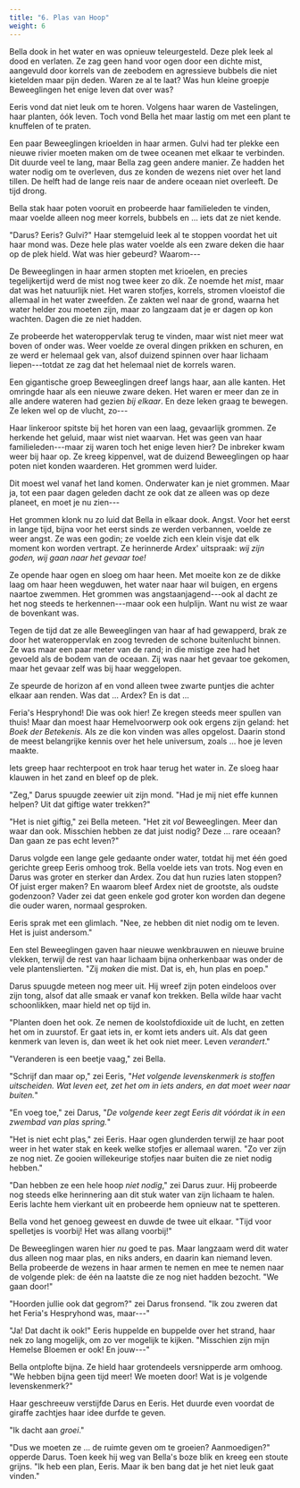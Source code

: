 ```yaml
---
title: "6. Plas van Hoop"
weight: 6
---
```


Bella dook in het water en was opnieuw teleurgesteld. Deze plek leek al dood en verlaten. Ze zag geen hand voor ogen door een dichte mist, aangevuld door korrels van de zeebodem en agressieve bubbels die niet kietelden maar pijn deden. Waren ze al te laat? Was hun kleine groepje Beweeglingen het enige leven dat over was?

Eeris vond dat niet leuk om te horen. Volgens haar waren de Vastelingen, haar planten, óók leven. Toch vond Bella het maar lastig om met een plant te knuffelen of te praten.

Een paar Beweeglingen krioelden in haar armen. Gulvi had ter plekke een nieuwe rivier moeten maken om de twee oceanen met elkaar te verbinden. Dit duurde veel te lang, maar Bella zag geen andere manier. Ze hadden het water nodig om te overleven, dus ze konden de wezens niet over het land tillen. De helft had de lange reis naar de andere oceaan niet overleeft. De tijd drong.

Bella stak haar poten vooruit en probeerde haar familieleden te vinden, maar voelde alleen nog meer korrels, bubbels en ... iets dat ze niet kende. 

"Darus? Eeris? Gulvi?" Haar stemgeluid leek al te stoppen voordat het uit haar mond was. Deze hele plas water voelde als een zware deken die haar op de plek hield. Wat was hier gebeurd? Waarom---

De Beweeglingen in haar armen stopten met krioelen, en precies tegelijkertijd werd de mist nog twee keer zo dik. Ze noemde het _mist_, maar dat was het natuurlijk niet. Het waren stofjes, korrels, stromen vloeistof die allemaal in het water zweefden. Ze zakten wel naar de grond, waarna het water helder zou moeten zijn, maar zo langzaam dat je er dagen op kon wachten. Dagen die ze niet hadden.

Ze probeerde het wateroppervlak terug te vinden, maar wist niet meer wat boven of onder was. Weer voelde ze overal dingen prikken en schuren, en ze werd er helemaal gek van, alsof duizend spinnen over haar lichaam liepen---totdat ze zag dat het helemaal niet de korrels waren.

Een gigantische groep Beweeglingen dreef langs haar, aan alle kanten. Het omringde haar als een nieuwe zware deken. Het waren er meer dan ze in alle andere wateren had gezien _bij elkaar_. En deze leken graag te bewegen. Ze leken wel op de vlucht, zo---

Haar linkeroor spitste bij het horen van een laag, gevaarlijk grommen. Ze herkende het geluid, maar wist niet waarvan. Het was geen van haar familieleden---maar zij waren toch het enige leven hier? De inbreker kwam weer bij haar op. Ze kreeg kippenvel, wat de duizend Beweeglingen op haar poten niet konden waarderen. Het grommen werd luider.

Dit moest wel vanaf het land komen. Onderwater kan je niet grommen. Maar ja, tot een paar dagen geleden dacht ze ook dat ze alleen was op deze planeet, en moet je nu zien---

Het grommen klonk nu zo luid dat Bella in elkaar dook. Angst. Voor het eerst in lange tijd, bijna voor het eerst sinds ze werden verbannen, voelde ze weer angst. Ze was een godin; ze voelde zich een klein visje dat elk moment kon worden vertrapt. Ze herinnerde Ardex' uitspraak: _wij zijn goden, wij gaan naar het gevaar toe!_

Ze opende haar ogen en sloeg om haar heen. Met moeite kon ze de dikke laag om haar heen wegduwen, het water naar haar wil buigen, en ergens naartoe zwemmen. Het grommen was angstaanjagend---ook al dacht ze het nog steeds te herkennen---maar ook een hulplijn. Want nu wist ze waar de bovenkant was.

Tegen de tijd dat ze alle Beweeglingen van haar af had gewapperd, brak ze door het wateroppervlak en zoog tevreden de schone buitenlucht binnen. Ze was maar een paar meter van de rand; in die mistige zee had het gevoeld als de bodem van de oceaan. Zij was naar het gevaar toe gekomen, maar het gevaar zelf was bij haar weggelopen.

Ze speurde de horizon af en vond alleen twee zwarte puntjes die achter elkaar aan renden. Was dat ... Ardex? En is dat ...

Feria's Hespryhond! Die was ook hier! Ze kregen steeds meer spullen van thuis! Maar dan moest haar Hemelvoorwerp ook ook ergens zijn geland: het _Boek der Betekenis_. Als ze die kon vinden was alles opgelost. Daarin stond de meest belangrijke kennis over het hele universum, zoals ... hoe je leven maakte.

Iets greep haar rechterpoot en trok haar terug het water in. Ze sloeg haar klauwen in het zand en bleef op de plek. 

"Zeg," Darus spuugde zeewier uit zijn mond. "Had je mij niet effe kunnen helpen? Uit dat giftige water trekken?"

"Het is niet giftig," zei Bella meteen. "Het zit _vol_ Beweeglingen. Meer dan waar dan ook. Misschien hebben ze dat juist nodig? Deze ... rare oceaan? Dan gaan ze pas echt leven?"

Darus volgde een lange gele gedaante onder water, totdat hij met één goed gerichte greep Eeris omhoog trok. Bella voelde iets van trots. Nog even en Darus was groter en sterker dan Ardex. Zou dat hun ruzies laten stoppen? Of juist erger maken? En waarom bleef Ardex niet de grootste, als oudste godenzoon? Vader zei dat geen enkele god groter kon worden dan degene die ouder waren, normaal gesproken.

Eeris sprak met een glimlach. "Nee, ze hebben dit niet nodig om te leven. Het is juist andersom."

Een stel Beweeglingen gaven haar nieuwe wenkbrauwen en nieuwe bruine vlekken, terwijl de rest van haar lichaam bijna onherkenbaar was onder de vele plantenslierten. "Zij _maken_ die mist. Dat is, eh, hun plas en poep."

Darus spuugde meteen nog meer uit. Hij wreef zijn poten eindeloos over zijn tong, alsof dat alle smaak er vanaf kon trekken. Bella wilde haar vacht schoonlikken, maar hield net op tijd in.

"Planten doen het ook. Ze nemen de koolstofdioxide uit de lucht, en zetten het om in zuurstof. Er gaat iets in, er komt iets anders uit. Als dat geen kenmerk van leven is, dan weet ik het ook niet meer. Leven _verandert_."

"Veranderen is een beetje vaag," zei Bella.

"Schrijf dan maar op," zei Eeris, "_Het volgende levenskenmerk is stoffen uitscheiden. Wat leven eet, zet het om in iets anders, en dat moet weer naar buiten._"

"En voeg toe," zei Darus, "_De volgende keer zegt Eeris dit vóórdat ik in een zwembad van plas spring._"

"Het is niet echt plas," zei Eeris. Haar ogen glunderden terwijl ze haar poot weer in het water stak en keek welke stofjes er allemaal waren. "Zo ver zijn ze nog niet. Ze gooien willekeurige stofjes naar buiten die ze niet nodig hebben."

"Dan hebben ze een hele hoop _niet nodig_," zei Darus zuur. Hij probeerde nog steeds elke herinnering aan dit stuk water van zijn lichaam te halen. Eeris lachte hem vierkant uit en probeerde hem opnieuw nat te spetteren.

Bella vond het genoeg geweest en duwde de twee uit elkaar. "Tijd voor spelletjes is voorbij! Het was allang voorbij!"

De Beweeglingen waren hier _nu_ goed te pas. Maar langzaam werd dit water dus alleen nog maar plas, en niks anders, en daarin kan niemand leven. Bella probeerde de wezens in haar armen te nemen en mee te nemen naar de volgende plek: de één na laatste die ze nog niet hadden bezocht. "We gaan door!"

"Hoorden jullie ook dat gegrom?" zei Darus fronsend. "Ik zou zweren dat het Feria's Hespryhond was, maar---"

"Ja! Dat dacht ik ook!" Eeris huppelde en buppelde over het strand, haar nek zo lang mogelijk, om zo ver mogelijk te kijken. "Misschien zijn mijn Hemelse Bloemen er ook! En jouw---"

Bella ontplofte bijna. Ze hield haar grotendeels versnipperde arm omhoog. "We hebben bijna geen tijd meer! We moeten door! Wat is je volgende levenskenmerk?"

Haar geschreeuw verstijfde Darus en Eeris. Het duurde even voordat de giraffe zachtjes haar idee durfde te geven.

"Ik dacht aan _groei_."

"Dus we moeten ze ... de ruimte geven om te groeien? Aanmoedigen?" opperde Darus. Toen keek hij weg van Bella's boze blik en kreeg een stoute grijns. "Ik heb een plan, Eeris. Maar ik ben bang dat je het niet leuk gaat vinden."